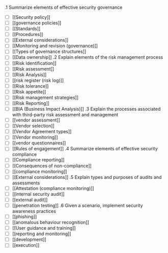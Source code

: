.1 Summarize elements of effective security governance
- [ ] [[Security policy]]
- [ ] [[governance policies]]
- [ ] [[Standards]]
- [ ] [[Procedures]]
- [ ] [[External considerations]]
- [ ] [[Monitoring and revision (governance)]]
- [ ] [[Types of governance structures]]
- [ ] [[Data ownership]]
.2 Explain elements of the risk management process
- [ ] [[Risk Identification]]
- [ ] [[Risk assessment]]
- [ ] [[Risk Analysis]]
- [ ] [[risk register (risk log)]]
- [ ] [[Risk tolerance]]
- [ ] [[Risk appetite]]
- [ ] [[Risk management strategies]]
- [ ] [[Risk Reporting]]
- [ ] [[BIA (Business Impact Analysis)]]
.3 Explain the processes associated with third-party risk assessment and management
- [ ] [[vendor assessment]]
- [ ] [[Vendor selection]]
- [ ] [[Vendor Agreement types]]
- [ ] [[Vendor monitoring]]
- [ ] [[vendor questionnaires]]
- [ ] [[Rules of engagement]]
.4 Summarize elements of effective security compliance
- [ ] [[Compliance reporting]]
- [ ] [[Consequences of non-compliance]]
- [ ] [[compliance monitoring]]
- [ ] [[External considerations]]
.5 Explain types and purposes of audits and assessments
- [ ] [[Attestation (compliance monitoring)]]
- [ ] [[internal security audit]]
- [ ] [[external audit]]
- [ ] [[penetration testing]]
.6 Given a scenario, implement security awareness practices
- [ ] [[phishing]]
- [ ] [[anomalous behaviour recognition]]
- [ ] [[User guidance and training]]
- [ ] [[reporting and monitoring]]
- [ ] [[development]]
- [ ] [[execution]]
